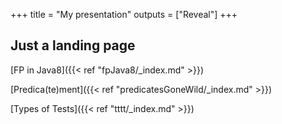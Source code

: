 +++
title = "My presentation"
outputs = ["Reveal"]
+++

## Just a landing page
[FP in Java8]({{< ref "fpJava8/_index.md" >}})

[Predica(te)ment]({{< ref "predicatesGoneWild/_index.md" >}})

[Types of Tests]({{< ref "tttt/_index.md" >}})

